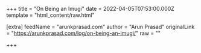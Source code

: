 
+++
title = "On Being an Imugi"
date = 2022-04-05T07:53:00.000Z
template = "html_content/raw.html"

[extra]
feedName = "arunkprasad.com"
author = "Arun Prasad"
originalLink = "https://arunkprasad.com/log/on-being-an-imugi/"
raw = ""

+++

